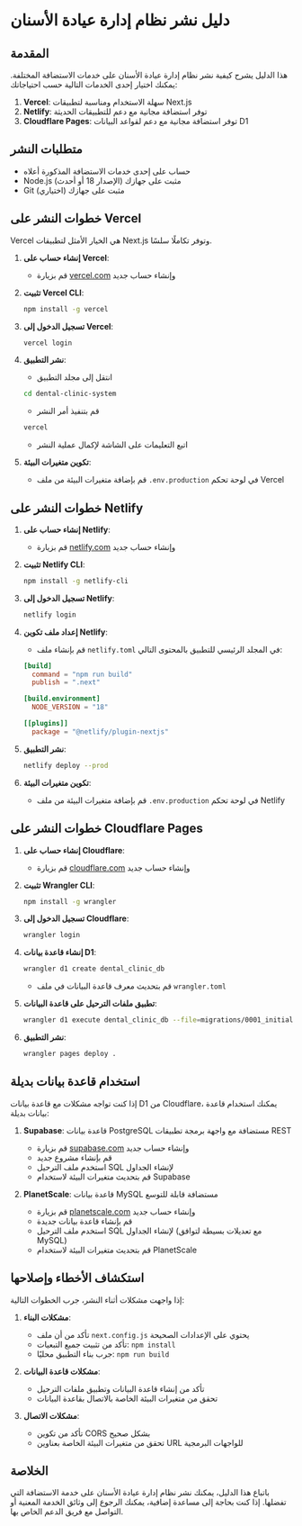 # دليل نشر نظام إدارة عيادة الأسنان

## المقدمة

هذا الدليل يشرح كيفية نشر نظام إدارة عيادة الأسنان على خدمات الاستضافة المختلفة. يمكنك اختيار إحدى الخدمات التالية حسب احتياجاتك:

1. **Vercel**: سهلة الاستخدام ومناسبة لتطبيقات Next.js
2. **Netlify**: توفر استضافة مجانية مع دعم للتطبيقات الحديثة
3. **Cloudflare Pages**: توفر استضافة مجانية مع دعم لقواعد البيانات D1

## متطلبات النشر

- حساب على إحدى خدمات الاستضافة المذكورة أعلاه
- Node.js (الإصدار 18 أو أحدث) مثبت على جهازك
- Git مثبت على جهازك (اختياري)

## خطوات النشر على Vercel

Vercel هي الخيار الأمثل لتطبيقات Next.js وتوفر تكاملًا سلسًا.

1. **إنشاء حساب على Vercel**:
   - قم بزيارة [vercel.com](https://vercel.com) وإنشاء حساب جديد

2. **تثبيت Vercel CLI**:
   ```bash
   npm install -g vercel
   ```

3. **تسجيل الدخول إلى Vercel**:
   ```bash
   vercel login
   ```

4. **نشر التطبيق**:
   - انتقل إلى مجلد التطبيق
   ```bash
   cd dental-clinic-system
   ```
   - قم بتنفيذ أمر النشر
   ```bash
   vercel
   ```
   - اتبع التعليمات على الشاشة لإكمال عملية النشر

5. **تكوين متغيرات البيئة**:
   - قم بإضافة متغيرات البيئة من ملف `.env.production` في لوحة تحكم Vercel

## خطوات النشر على Netlify

1. **إنشاء حساب على Netlify**:
   - قم بزيارة [netlify.com](https://netlify.com) وإنشاء حساب جديد

2. **تثبيت Netlify CLI**:
   ```bash
   npm install -g netlify-cli
   ```

3. **تسجيل الدخول إلى Netlify**:
   ```bash
   netlify login
   ```

4. **إعداد ملف تكوين Netlify**:
   - قم بإنشاء ملف `netlify.toml` في المجلد الرئيسي للتطبيق بالمحتوى التالي:
   ```toml
   [build]
     command = "npm run build"
     publish = ".next"
   
   [build.environment]
     NODE_VERSION = "18"
   
   [[plugins]]
     package = "@netlify/plugin-nextjs"
   ```

5. **نشر التطبيق**:
   ```bash
   netlify deploy --prod
   ```

6. **تكوين متغيرات البيئة**:
   - قم بإضافة متغيرات البيئة من ملف `.env.production` في لوحة تحكم Netlify

## خطوات النشر على Cloudflare Pages

1. **إنشاء حساب على Cloudflare**:
   - قم بزيارة [cloudflare.com](https://cloudflare.com) وإنشاء حساب جديد

2. **تثبيت Wrangler CLI**:
   ```bash
   npm install -g wrangler
   ```

3. **تسجيل الدخول إلى Cloudflare**:
   ```bash
   wrangler login
   ```

4. **إنشاء قاعدة بيانات D1**:
   ```bash
   wrangler d1 create dental_clinic_db
   ```
   - قم بتحديث معرف قاعدة البيانات في ملف `wrangler.toml`

5. **تطبيق ملفات الترحيل على قاعدة البيانات**:
   ```bash
   wrangler d1 execute dental_clinic_db --file=migrations/0001_initial.sql
   ```

6. **نشر التطبيق**:
   ```bash
   wrangler pages deploy .
   ```

## استخدام قاعدة بيانات بديلة

إذا كنت تواجه مشكلات مع قاعدة بيانات D1 من Cloudflare، يمكنك استخدام قاعدة بيانات بديلة:

1. **Supabase**: قاعدة بيانات PostgreSQL مستضافة مع واجهة برمجة تطبيقات REST
   - قم بزيارة [supabase.com](https://supabase.com) وإنشاء حساب جديد
   - قم بإنشاء مشروع جديد
   - استخدم ملف الترحيل SQL لإنشاء الجداول
   - قم بتحديث متغيرات البيئة لاستخدام Supabase

2. **PlanetScale**: قاعدة بيانات MySQL مستضافة قابلة للتوسع
   - قم بزيارة [planetscale.com](https://planetscale.com) وإنشاء حساب جديد
   - قم بإنشاء قاعدة بيانات جديدة
   - استخدم ملف الترحيل SQL لإنشاء الجداول (مع تعديلات بسيطة لتوافق MySQL)
   - قم بتحديث متغيرات البيئة لاستخدام PlanetScale

## استكشاف الأخطاء وإصلاحها

إذا واجهت مشكلات أثناء النشر، جرب الخطوات التالية:

1. **مشكلات البناء**:
   - تأكد من أن ملف `next.config.js` يحتوي على الإعدادات الصحيحة
   - تأكد من تثبيت جميع التبعيات: `npm install`
   - جرب بناء التطبيق محليًا: `npm run build`

2. **مشكلات قاعدة البيانات**:
   - تأكد من إنشاء قاعدة البيانات وتطبيق ملفات الترحيل
   - تحقق من متغيرات البيئة الخاصة بالاتصال بقاعدة البيانات

3. **مشكلات الاتصال**:
   - تأكد من تكوين CORS بشكل صحيح
   - تحقق من متغيرات البيئة الخاصة بعناوين URL للواجهات البرمجية

## الخلاصة

باتباع هذا الدليل، يمكنك نشر نظام إدارة عيادة الأسنان على خدمة الاستضافة التي تفضلها. إذا كنت بحاجة إلى مساعدة إضافية، يمكنك الرجوع إلى وثائق الخدمة المعنية أو التواصل مع فريق الدعم الخاص بها.
